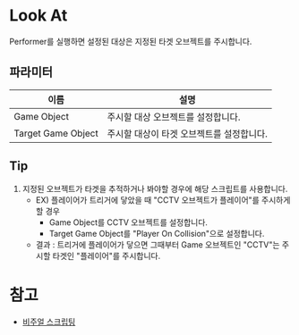 # Look At

Performer를 실행하면 설정된 대상은 지정된 타겟 오브젝트를 주시합니다.


## 파라미터

| **이름**             | **설명**                  |
|--------------------|-------------------------|
| Game Object        | 주시할 대상 오브젝트를 설정합니다.     |
| Target Game Object | 주시할 대상이 타겟 오브젝트를 설정합니다. |


## Tip

1. 지정된 오브젝트가 타겟을 추적하거나 봐야할 경우에 해당 스크립트를 사용합니다.
    - EX) 플레이어가 트리거에 닿았을 때 "CCTV 오브젝트가 플레이어"를 주시하게 할 경우
      - Game Object를 CCTV 오브젝트를 설정합니다.
      - Target Game Object를 "Player On Collision"으로 설정합니다.
    - 결과 : 트리거에 플레이어가 닿으면 그때부터 Game 오브젝트인 "CCTV"는 주시할 타겟인 "플레이어"를 주시합니다.


# 참고

- [비주얼 스크립팅](Visual-Scripting.md)